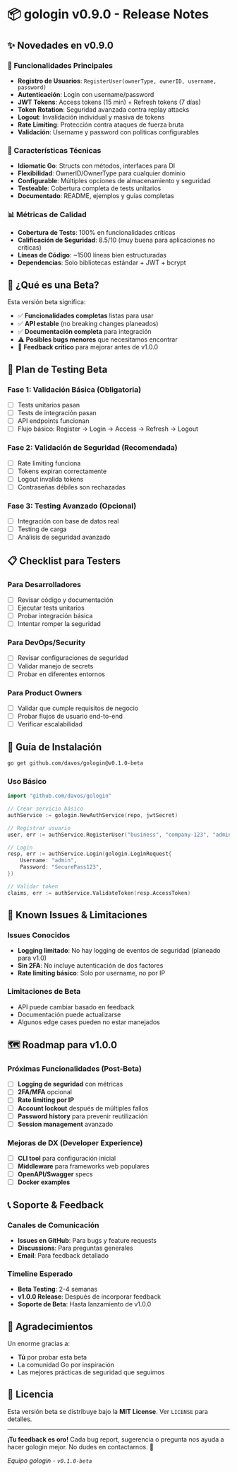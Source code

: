 # 📦 gologin v0.9.0 - Release Notes


## ✨ Novedades en v0.9.0

### 🚀 Funcionalidades Principales

- **Registro de Usuarios**: `RegisterUser(ownerType, ownerID, username, password)`
- **Autenticación**: Login con username/password
- **JWT Tokens**: Access tokens (15 min) + Refresh tokens (7 días)
- **Token Rotation**: Seguridad avanzada contra replay attacks
- **Logout**: Invalidación individual y masiva de tokens
- **Rate Limiting**: Protección contra ataques de fuerza bruta
- **Validación**: Username y password con políticas configurables

### 🔧 Características Técnicas

- **Idiomatic Go**: Structs con métodos, interfaces para DI
- **Flexibilidad**: OwnerID/OwnerType para cualquier dominio
- **Configurable**: Múltiples opciones de almacenamiento y seguridad
- **Testeable**: Cobertura completa de tests unitarios
- **Documentado**: README, ejemplos y guías completas

### 📊 Métricas de Calidad

- **Cobertura de Tests**: 100% en funcionalidades críticas
- **Calificación de Seguridad**: 8.5/10 (muy buena para aplicaciones no críticas)
- **Líneas de Código**: ~1500 líneas bien estructuradas
- **Dependencias**: Solo bibliotecas estándar + JWT + bcrypt

## 🧪 ¿Qué es una Beta?

Esta versión beta significa:

- ✅ **Funcionalidades completas** listas para usar
- ✅ **API estable** (no breaking changes planeados)
- ✅ **Documentación completa** para integración
- ⚠️ **Posibles bugs menores** que necesitamos encontrar
- 📝 **Feedback crítico** para mejorar antes de v1.0.0

## 🧪 Plan de Testing Beta

### Fase 1: Validación Básica (Obligatoria)
- [ ] Tests unitarios pasan
- [ ] Tests de integración pasan
- [ ] API endpoints funcionan
- [ ] Flujo básico: Register → Login → Access → Refresh → Logout

### Fase 2: Validación de Seguridad (Recomendada)
- [ ] Rate limiting funciona
- [ ] Tokens expiran correctamente
- [ ] Logout invalida tokens
- [ ] Contraseñas débiles son rechazadas

### Fase 3: Testing Avanzado (Opcional)
- [ ] Integración con base de datos real
- [ ] Testing de carga
- [ ] Análisis de seguridad avanzado

## 📋 Checklist para Testers

### Para Desarrolladores
- [ ] Revisar código y documentación
- [ ] Ejecutar tests unitarios
- [ ] Probar integración básica
- [ ] Intentar romper la seguridad

### Para DevOps/Security
- [ ] Revisar configuraciones de seguridad
- [ ] Validar manejo de secrets
- [ ] Probar en diferentes entornos

### Para Product Owners
- [ ] Validar que cumple requisitos de negocio
- [ ] Probar flujos de usuario end-to-end
- [ ] Verificar escalabilidad

## 🔧 Guía de Instalación

```bash
go get github.com/davos/gologin@v0.1.0-beta
```

### Uso Básico

```go
import "github.com/davos/gologin"

// Crear servicio básico
authService := gologin.NewAuthService(repo, jwtSecret)

// Registrar usuario
user, err := authService.RegisterUser("business", "company-123", "admin", "SecurePass123")

// Login
resp, err := authService.Login(gologin.LoginRequest{
    Username: "admin",
    Password: "SecurePass123",
})

// Validar token
claims, err := authService.ValidateToken(resp.AccessToken)
```

## 🐛 Known Issues & Limitaciones

### Issues Conocidos
- **Logging limitado**: No hay logging de eventos de seguridad (planeado para v1.0)
- **Sin 2FA**: No incluye autenticación de dos factores
- **Rate limiting básico**: Solo por username, no por IP

### Limitaciones de Beta
- API puede cambiar basado en feedback
- Documentación puede actualizarse
- Algunos edge cases pueden no estar manejados

## 🗺️ Roadmap para v1.0.0

### Próximas Funcionalidades (Post-Beta)
- [ ] **Logging de seguridad** con métricas
- [ ] **2FA/MFA** opcional
- [ ] **Rate limiting por IP**
- [ ] **Account lockout** después de múltiples fallos
- [ ] **Password history** para prevenir reutilización
- [ ] **Session management** avanzado

### Mejoras de DX (Developer Experience)
- [ ] **CLI tool** para configuración inicial
- [ ] **Middleware** para frameworks web populares
- [ ] **OpenAPI/Swagger** specs
- [ ] **Docker examples**

## 📞 Soporte & Feedback

### Canales de Comunicación
- **Issues en GitHub**: Para bugs y feature requests
- **Discussions**: Para preguntas generales
- **Email**: Para feedback detallado

### Timeline Esperado
- **Beta Testing**: 2-4 semanas
- **v1.0.0 Release**: Después de incorporar feedback
- **Soporte de Beta**: Hasta lanzamiento de v1.0.0

## 🙏 Agradecimientos

Un enorme gracias a:
- **Tú** por probar esta beta
- La comunidad Go por inspiración
- Las mejores prácticas de seguridad que seguimos

## 📜 Licencia

Esta versión beta se distribuye bajo la **MIT License**. Ver `LICENSE` para detalles.

---

**¡Tu feedback es oro!** Cada bug report, sugerencia o pregunta nos ayuda a hacer gologin mejor. No dudes en contactarnos. 🚀

*Equipo gologin - `v0.1.0-beta`*